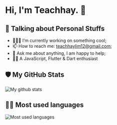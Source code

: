 <div align="start">
  <h1>Hi, I'm Teachhay. 👋</h1>
</div>

## 🧑 Talking about Personal Stuffs

- 👨🏻‍💻 I’m currently working on something cool;
- 📫 How to reach me: teachhaylim12@gmail.com;
- 💬 Ask me about anything, I am happy to help;
- 👨‍💻 A JavaScript, Flutter & Dart enthusiast

## 🛡️ My GitHub Stats

![My github stats](https://github-readme-stats.vercel.app/api?username=teachhaylim&show_icons=true&hide_border=true&&count_private=true&include_all_commits=true)

## 👩‍💻 Most used languages

![Most used languages](https://github-readme-stats.vercel.app/api/top-langs/?username=teachhaylim&exclude_repo=KNN-Image-Classification&show_icons=true&hide_border=true&layout=compact&langs_count=8)

<!-- ## 🚀 Published projects -->
